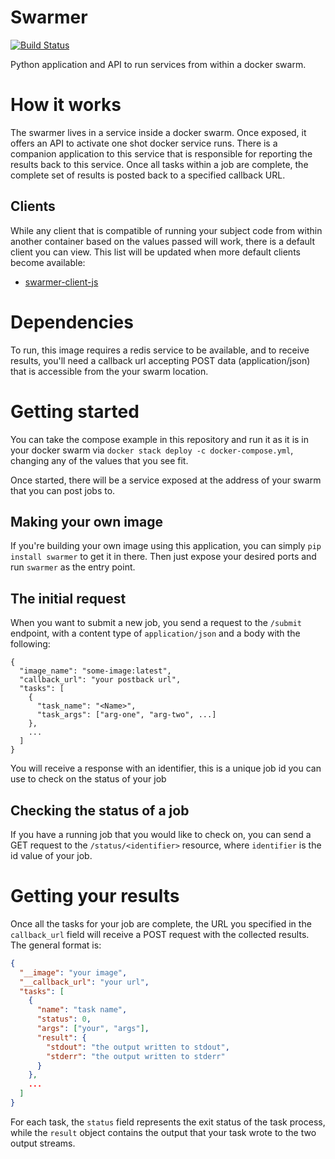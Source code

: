 # Swarmer
[![Build Status](https://travis-ci.com/stevepentland/swarmer.svg?branch=master)](https://travis-ci.com/stevepentland/swarmer)

Python application and API to run services from within a docker swarm.

# How it works
The swarmer lives in a service inside a docker swarm. Once exposed, it offers an
API to activate one shot docker service runs. There is a companion application to this
service that is responsible for reporting the results back to this service. Once all
tasks within a job are complete, the complete set of results is posted back to a specified
callback URL.

## Clients

While any client that is compatible of running your subject code from within another container
based on the values passed will work, there is a default client you can view. This list
will be updated when more default clients become available:

- [swarmer-client-js](https://github.com/stevepentland/swarmer-client-js)

# Dependencies
To run, this image requires a redis service to be available, and to receive results, you'll
need a callback url accepting POST data (application/json) that is accessible from the your swarm
location.

# Getting started

You can take the compose example in this repository and run it as it is in your docker swarm
via `docker stack deploy -c docker-compose.yml`, changing any of the values that you see fit.

Once started, there will be a service exposed at the address of your swarm that you can 
post jobs to. 

## Making your own image

If you're building your own image using this application, you can simply `pip install swarmer` to 
get it in there. Then just expose your desired ports and run `swarmer` as the entry point.

## The initial request

When you want to submit a new job, you send a request to the `/submit` endpoint, with a 
content type of `application/json` and a body with the following:

```
{
  "image_name": "some-image:latest",
  "callback_url": "your postback url",
  "tasks": [
    {
      "task_name": "<Name>",
      "task_args": ["arg-one", "arg-two", ...]
    },
    ...
  ]
}
```

You will receive a response with an identifier, this is a unique job id you can use to check on the 
status of your job

## Checking the status of a job

If you have a running job that you would like to check on, you can send
a GET request to the `/status/<identifier>` resource, where `identifier`
is the id value of your job.

# Getting your results

Once all the tasks for your job are complete, the URL you specified
in the `callback_url` field will receive a POST request with the 
collected results. The general format is:

```json
{
  "__image": "your image",
  "__callback_url": "your url",
  "tasks": [
    {
      "name": "task name",
      "status": 0,
      "args": ["your", "args"],
      "result": {
        "stdout": "the output written to stdout",
        "stderr": "the output written to stderr"
      }
    },
    ...
  ]
}
```

For each task, the `status` field represents the exit
status of the task process, while the `result` object
contains the output that your task wrote to the two 
output streams.